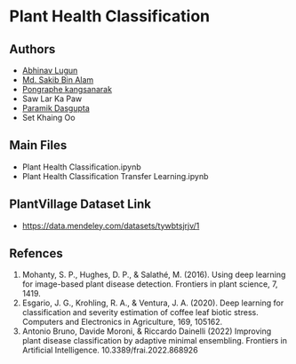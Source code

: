 # Plant Health Classification
## Authors
- [Abhinav Lugun](https://github.com/aal2015)
- [Md. Sakib Bin Alam](https://github.com/SakibBinAlam)
- [Pongraphe kangsanarak](https://github.com/Aoffyka)
- Saw Lar Ka Paw
- [Paramik Dasgupta](https://github.com/paramik123)
- Set Khaing Oo

## Main Files
- Plant Health Classification.ipynb
- Plant Health Classification Transfer Learning.ipynb

## PlantVillage Dataset Link
- https://data.mendeley.com/datasets/tywbtsjrjv/1

## Refences
1) Mohanty, S. P., Hughes, D. P., & Salathé, M. (2016). Using deep learning for image-based plant disease detection. Frontiers in plant science, 7, 1419.
2) Esgario, J. G., Krohling, R. A., & Ventura, J. A. (2020). Deep learning for classification and severity estimation of coffee leaf biotic stress. Computers and Electronics in Agriculture, 169, 105162.
3) Antonio Bruno, Davide Moroni, & Riccardo Dainelli (2022) Improving plant disease classification by adaptive minimal ensembling. Frontiers in Artificial Intelligence. 10.3389/frai.2022.868926


